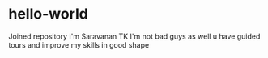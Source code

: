 # hello-world
Joined repository
I'm Saravanan TK
I'm not bad guys as well u have guided tours and improve my skills in good shape
